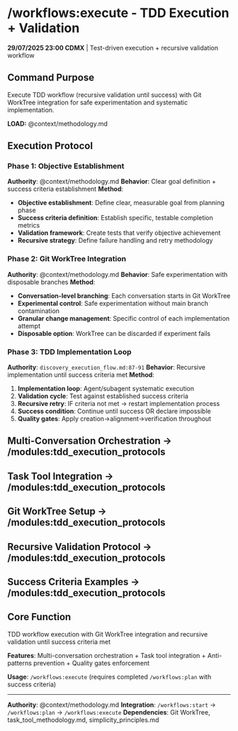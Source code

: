 # /workflows:execute - TDD Execution + Validation

**29/07/2025 23:00 CDMX** | Test-driven execution + recursive validation workflow

## Command Purpose
Execute TDD workflow (recursive validation until success) with Git WorkTree integration for safe experimentation and systematic implementation.

**LOAD:** @context/methodology.md

## Execution Protocol

### Phase 1: Objective Establishment
**Authority**: @context/methodology.md
**Behavior**: Clear goal definition + success criteria establishment
**Method**:
- **Objective establishment**: Define clear, measurable goal from planning phase
- **Success criteria definition**: Establish specific, testable completion metrics
- **Validation framework**: Create tests that verify objective achievement
- **Recursive strategy**: Define failure handling and retry methodology

### Phase 2: Git WorkTree Integration
**Authority**: @context/methodology.md
**Behavior**: Safe experimentation with disposable branches
**Method**:
- **Conversation-level branching**: Each conversation starts in Git WorkTree
- **Experimental control**: Safe experimentation without main branch contamination
- **Granular change management**: Specific control of each implementation attempt
- **Disposable option**: WorkTree can be discarded if experiment fails

### Phase 3: TDD Implementation Loop
**Authority**: `discovery_execution_flow.md:87-91`
**Behavior**: Recursive implementation until success criteria met
**Method**:
1. **Implementation loop**: Agent/subagent systematic execution
2. **Validation cycle**: Test against established success criteria
3. **Recursive retry**: IF criteria not met → restart implementation process
4. **Success condition**: Continue until success OR declare impossible
5. **Quality gates**: Apply creation→alignment→verification throughout

## Multi-Conversation Orchestration → /modules:tdd_execution_protocols

## Task Tool Integration → /modules:tdd_execution_protocols

## Git WorkTree Setup → /modules:tdd_execution_protocols

## Recursive Validation Protocol → /modules:tdd_execution_protocols

## Success Criteria Examples → /modules:tdd_execution_protocols

## Core Function
TDD workflow execution with Git WorkTree integration and recursive validation until success criteria met

**Features**: Multi-conversation orchestration + Task tool integration + Anti-patterns prevention + Quality gates enforcement

**Usage**: `/workflows:execute` (requires completed `/workflows:plan` with success criteria)

---
**Authority**: @context/methodology.md
**Integration**: `/workflows:start` → `/workflows:plan` → `/workflows:execute`
**Dependencies**: Git WorkTree, task_tool_methodology.md, simplicity_principles.md